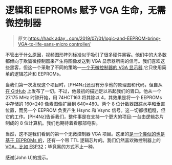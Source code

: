 # 逻辑和 EEPROMs 赋予 VGA 生命，无需微控制器

> 原文:[https://hack aday . com/2019/07/01/logic-and-EEPROM-bring-VGA-to-life-sans-micro controller/](https://hackaday.com/2019/07/01/logic-and-eeproms-bring-vga-to-life-sans-microcontroller/)

不管出于什么原因，视频图形阵列标准似乎吸引了很多硬件黑客。他们中的大多数都倾向于欺骗微控制器来产生将图像发送到 VGA 显示器所需的信号。我们喜欢这些黑客，但这一个采取了不同的策略—[一个无微控制器的 VGA 显示器](https://www.reddit.com/r/electronics/comments/bz2xak/i_just_made_a_vga_signal_out_of_basic_logic_ics),它只使用简单的逻辑芯片和 EEPROMs。

当我们第一次发现这个项目时，[PH4Nz]还没有分享他的原理图和代码，但自从[在 GitHub](https://github.com/PHANzgz/VGAcontroller_v1) 上发布了一切。不过，他最初的描述足以吊起我们的胃口。他从一个 27.175 MHz 时钟开始，用 74HCT163 将其除以 4，其效果是将一个 EEPROMs 中存储的 160×240 像素图像扩展到 640×480。两个 8 位计数器跟踪水平和垂直位置，而另一个 EEPROM 负责产生 Hsync 和 Vsync 信号。这一切都很粗糙，但它的工作。[PH4Nz]告诉我们，整件事是在支持一个更大的项目:一台由逻辑芯片制成的 8 位计算机。我们也期待着看那部电影。

当然，这不是我们看到的第一个无微控制器 VGA 项目。这里的[是一个类似的也是基于 EEPROMs 的](https://hackaday.com/2017/03/07/vga-without-a-microcontroller/)，还有一个带 TTL 逻辑芯片的。我们仍然喜欢微控制器上的 [VGA，比如 ESP32](https://hackaday.com/2019/02/05/back-to-video-basics-with-an-esp32-vga-display/)；毕竟黑的方式不止一种。

感谢[John U]的提示。